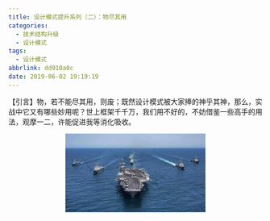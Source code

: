 ```yaml
---
title: 设计模式提升系列（二）：物尽其用
categories:
  - 技术结构升级
  - 设计模式
tags:
  - 设计模式
abbrlink: dd910a0c
date: 2019-06-02 19:19:19
---
```

【引言】物，若不能尽其用，则废；既然设计模式被大家捧的神乎其神，那么，实战中它又有哪些妙用呢？世上框架千千万，我们用不好的，不妨借鉴一些高手的用法，观摩一二，许能促进我等消化吸收。
<div align=center><img src="https://github.com/ttfisher/images/raw/master/2019/2019-06-24-05.jpg" width="55%"/></div>

<!-- more -->